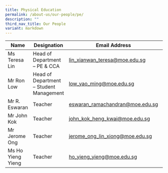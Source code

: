 ```yaml
---
title: Physical Education
permalink: /about-us/our-people/pe/
description: ""
third_nav_title: Our People
variant: markdown
---
```

| Name | Designation | Email Address | Contact |
|---|---|---|---|
| Ms Teresa Lin | Head of Department – PE & CCA | [lin_xianwan_teresa@moe.edu.sg](mailto:lin_xianwan_teresa@moe.edu.sg) | 65938-122 |
| Mr Ron Low | Head of Department – Student Management | [low_yao_ming@moe.edu.sg](mailto:low_yao_ming@moe.edu.sg) | 65938-156 |
| Mr R. Eswaran | Teacher | [eswaran_ramachandran@moe.edu.sg](mailto:eswaran_ramachandran@moe.edu.sg) | 65938-141 |
| Mr John Kok | Teacher  | [john_kok_heng_kwai@moe.edu.sg](mailto:john_kok_heng_kwai@moe.edu.sg) | 65938-127 |
| Mr Jerome Ong | Teacher | [jerome_ong_lin_xiong@moe.edu.sg](mailto:jerome_ong_lin_xiong@moe.edu.sg) | 65938100-208 |
| Ms Ho Yieng Yieng  | Teacher | [ho_yieng_yieng@moe.edu.sg](mailto:ho_yieng_yieng@moe.edu.sg) | 65938-139 |